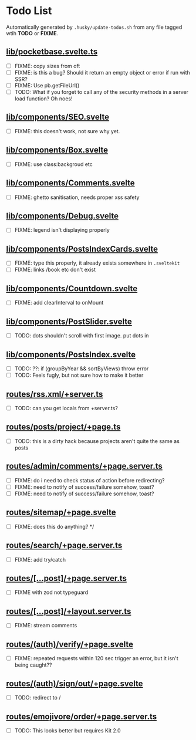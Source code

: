 # Todo List

Automatically generated by `.husky/update-todos.sh` from any file tagged wtih **TODO** or **FIXME**.

## [lib/pocketbase.svelte.ts](https://github.com/adamshand/adam.nz/blob/main/src/lib/pocketbase.svelte.ts)
  - [ ] FIXME: copy sizes from oft
  - [ ] FIXME: is this a bug? Should it return an empty object or error if run with SSR?
  - [ ] FIXME: Use pb.getFileUrl()
  - [ ] TODO: What if you forget to call any of the security methods in a server load function? Oh noes!

## [lib/components/SEO.svelte](https://github.com/adamshand/adam.nz/blob/main/src/lib/components/SEO.svelte)
  - [ ] FIXME: this doesn't work, not sure why yet.

## [lib/components/Box.svelte](https://github.com/adamshand/adam.nz/blob/main/src/lib/components/Box.svelte)
  - [ ] FIXME: use class:backgroud etc

## [lib/components/Comments.svelte](https://github.com/adamshand/adam.nz/blob/main/src/lib/components/Comments.svelte)
  - [ ] FIXME: ghetto sanitisation, needs proper xss safety 

## [lib/components/Debug.svelte](https://github.com/adamshand/adam.nz/blob/main/src/lib/components/Debug.svelte)
  - [ ] FIXME: legend isn't displaying properly 

## [lib/components/PostsIndexCards.svelte](https://github.com/adamshand/adam.nz/blob/main/src/lib/components/PostsIndexCards.svelte)
  - [ ] FIXME: type this properly, it already exists somewhere in `.sveltekit`
  - [ ] FIXME: links /book etc don't exist 

## [lib/components/Countdown.svelte](https://github.com/adamshand/adam.nz/blob/main/src/lib/components/Countdown.svelte)
  - [ ] FIXME: add clearInterval to onMount

## [lib/components/PostSlider.svelte](https://github.com/adamshand/adam.nz/blob/main/src/lib/components/PostSlider.svelte)
  - [ ] TODO: dots shouldn't scroll with first image. put dots in <section> 

## [lib/components/PostsIndex.svelte](https://github.com/adamshand/adam.nz/blob/main/src/lib/components/PostsIndex.svelte)
  - [ ] TODO: ??: if (groupByYear && sortByViews) throw error
  - [ ] TODO: Feels fugly, but not sure how to make it better 

## [routes/rss.xml/+server.ts](https://github.com/adamshand/adam.nz/blob/main/src/routes/rss.xml/+server.ts)
  - [ ] TODO: can you get locals from +server.ts?

## [routes/posts/project/+page.ts](https://github.com/adamshand/adam.nz/blob/main/src/routes/posts/project/+page.ts)
  - [ ] TODO: this is a dirty hack because projects aren't quite the same as posts

## [routes/admin/comments/+page.server.ts](https://github.com/adamshand/adam.nz/blob/main/src/routes/admin/comments/+page.server.ts)
  - [ ] FIXME: do i need to check status of action before redirecting?
  - [ ] FIXME: need to notify of success/failure somehow, toast?
  - [ ] FIXME: need to notify of success/failure somehow, toast?

## [routes/sitemap/+page.svelte](https://github.com/adamshand/adam.nz/blob/main/src/routes/sitemap/+page.svelte)
  - [ ] FIXME: does this do anything? */

## [routes/search/+page.server.ts](https://github.com/adamshand/adam.nz/blob/main/src/routes/search/+page.server.ts)
  - [ ] FIXME: add try/catch

## [routes/[...post]/+page.server.ts](https://github.com/adamshand/adam.nz/blob/main/src/routes/[...post]/+page.server.ts)
  - [ ] FIXME with zod not typeguard

## [routes/[...post]/+layout.server.ts](https://github.com/adamshand/adam.nz/blob/main/src/routes/[...post]/+layout.server.ts)
  - [ ] FIXME: stream comments

## [routes/(auth)/verify/+page.svelte](https://github.com/adamshand/adam.nz/blob/main/src/routes/(auth)/verify/+page.svelte)
  - [ ] FIXME: repeated requests within 120 sec trigger an error, but it isn't being caught??

## [routes/(auth)/sign/out/+page.svelte](https://github.com/adamshand/adam.nz/blob/main/src/routes/(auth)/sign/out/+page.svelte)
  - [ ] TODO: redirect to / 

## [routes/emojivore/order/+page.server.ts](https://github.com/adamshand/adam.nz/blob/main/src/routes/emojivore/order/+page.server.ts)
  - [ ] TODO: This looks better but requires Kit 2.0
